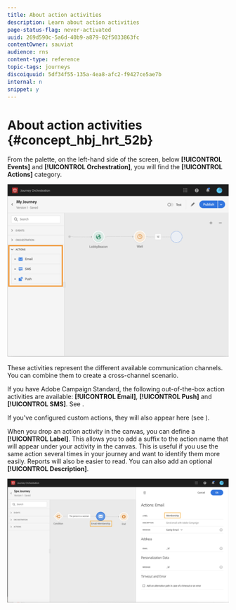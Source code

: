 ```yaml
---
title: About action activities
description: Learn about action activities
page-status-flag: never-activated
uuid: 269d590c-5a6d-40b9-a879-02f5033863fc
contentOwner: sauviat
audience: rns
content-type: reference
topic-tags: journeys
discoiquuid: 5df34f55-135a-4ea8-afc2-f9427ce5ae7b
internal: n
snippet: y
---
```


# About action activities {#concept_hbj_hrt_52b}

From the palette, on the left-hand side of the screen, below **[!UICONTROL Events]** and **[!UICONTROL Orchestration]**, you will find the **[!UICONTROL Actions]** category.

![](../assets/journey58.png)

These activities represent the different available communication channels. You can combine them to create a cross-channel scenario. 

If you have Adobe Campaign Standard, the following out-of-the-box action activities are available: **[!UICONTROL Email]**, **[!UICONTROL Push]** and **[!UICONTROL SMS]**. See [](../building-journeys/using-adobe-campaign-actions.md). 

If you've configured custom actions, they will also appear here (see [](../building-journeys/using-custom-actions.md)).

When you drop an action activity in the canvas, you can define a **[!UICONTROL Label]**. This allows you to add a suffix to the action name that will appear under your activity in the canvas. This is useful if you use the same action several times in your journey and want to identify them more easily. Reports will also be easier to read. You can also add an optional **[!UICONTROL Description]**.

![](../assets/journey59bis.png)
